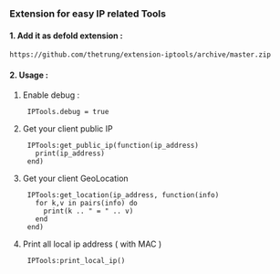 ### Extension for easy IP related Tools

#### 1. Add it as defold extension : 

    https://github.com/thetrung/extension-iptools/archive/master.zip
    
    
#### 2. Usage :

1. Enable debug :


        IPTools.debug = true


2. Get your client public IP

        IPTools:get_public_ip(function(ip_address)
          print(ip_address)
        end)
  
  
3. Get your client GeoLocation 

        IPTools:get_location(ip_address, function(info)
          for k,v in pairs(info) do 
            print(k .. " = " .. v)
          end
        end)

4. Print all local ip address ( with MAC )

        IPTools:print_local_ip()
